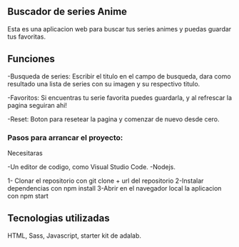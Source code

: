 ## Buscador de series Anime

Esta es una aplicacion web para buscar tus series animes y puedas guardar tus favoritas.

## Funciones

-Busqueda de series: Escribir el titulo en el campo de busqueda, dara como resultado una lista de series con su imagen y su respectivo titulo.

-Favoritos: Si encuentras tu serie favorita puedes guardarla, y al refrescar la pagina seguiran ahi!

-Reset: Boton para resetear la pagina y comenzar de nuevo desde cero.

### Pasos para arrancar el proyecto:

Necesitaras 

-Un editor de codigo, como Visual Studio Code.
-Nodejs.

1- Clonar el repositorio con git clone + url del repositorio
2-Instalar dependencias con npm install
3-Abrir en el navegador local la aplicacion con npm start

## Tecnologias utilizadas

HTML, Sass, Javascript, starter kit de adalab.
